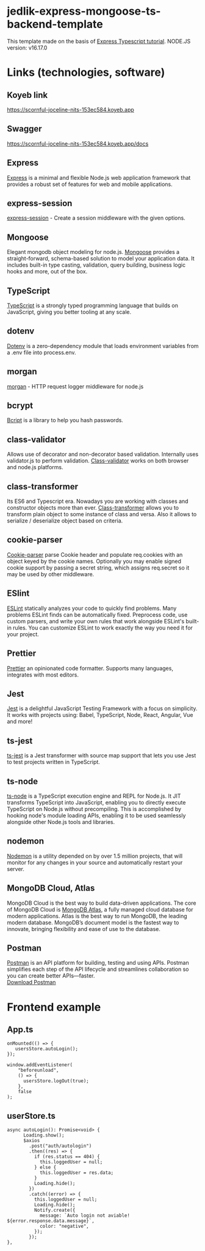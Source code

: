 # jedlik-express-mongoose-ts-backend-template

This template made on the basis of [Express Typescript tutorial](https://wanago.io/courses/typescript-express-tutorial/).
NODE.JS version: v16.17.0
# Links (technologies, software)
## Koyeb link
https://scornful-joceline-nits-153ec584.koyeb.app

## Swagger
https://scornful-joceline-nits-153ec584.koyeb.app/docs

## Express
[Express](https://expressjs.com/) is a minimal and flexible Node.js web application framework that provides a robust set of features for web and mobile applications.

## express-session
[express-session](https://github.com/expressjs/session#readme) - Create a session middleware with the given options.

## Mongoose
Elegant mongodb object modeling for node.js. [Mongoose](https://mongoosejs.com/) provides a straight-forward, schema-based solution to model your application data. It includes built-in type casting, validation, query building, business logic hooks and more, out of the box.

## TypeScript
[TypeScript](https://www.typescriptlang.org/) is a strongly typed programming language that builds on JavaScript, giving you better tooling at any scale.

## dotenv
[Dotenv](https://github.com/motdotla/dotenv) is a zero-dependency module that loads environment variables from a .env file into process.env.

## morgan
[morgan](https://github.com/expressjs/morgan#readme) - HTTP request logger middleware for node.js

## bcrypt
[Bcript](https://github.com/kelektiv/node.bcrypt.js#readme) is a library to help you hash passwords.

## class-validator
Allows use of decorator and non-decorator based validation. Internally uses validator.js to perform validation. [Class-validator](https://github.com/typestack/class-validator#readme) works on both browser and node.js platforms.

## class-transformer
Its ES6 and Typescript era. Nowadays you are working with classes and constructor objects more than ever. [Class-transformer](https://github.com/typestack/class-transformer#readme) allows you to transform plain object to some instance of class and versa. Also it allows to serialize / deserialize object based on criteria.

## cookie-parser
[Cookie-parser](https://github.com/expressjs/cookie-parser#readme) parse Cookie header and populate req.cookies with an object keyed by the cookie names. Optionally you may enable signed cookie support by passing a secret string, which assigns req.secret so it may be used by other middleware.

## ESlint
[ESLint](https://eslint.org/) statically analyzes your code to quickly find problems. Many problems ESLint finds can be automatically fixed. Preprocess code, use custom parsers, and write your own rules that work alongside ESLint's built-in rules. You can customize ESLint to work exactly the way you need it for your project.

## Prettier
[Prettier](https://prettier.io/) an opinionated code formatter. Supports many languages, integrates with most editors.

## Jest
[Jest](https://jestjs.io/) is a delightful JavaScript Testing Framework with a focus on simplicity. It works with projects using: Babel, TypeScript, Node, React, Angular, Vue and more!

## ts-jest
[ts-jest](https://kulshekhar.github.io/ts-jest/) is a Jest transformer with source map support that lets you use Jest to test projects written in TypeScript.

## ts-node
[ts-node](https://typestrong.org/ts-node/docs/) is a TypeScript execution engine and REPL for Node.js.
It JIT transforms TypeScript into JavaScript, enabling you to directly execute TypeScript on Node.js without precompiling. This is accomplished by hooking node's module loading APIs, enabling it to be used seamlessly alongside other Node.js tools and libraries.

## nodemon
[Nodemon](https://nodemon.io/) is a utility depended on by over 1.5 million projects, that will monitor for any changes in your source and automatically restart your server.

## MongoDB Cloud, Atlas
MongoDB Cloud is the best way to build data-driven applications. The core of MongoDB Cloud is [MongoDB Atlas](https://www.mongodb.com/cloud), a fully managed cloud database for modern applications. Atlas is the best way to run MongoDB, the leading modern database. MongoDB’s document model is the fastest way to innovate, bringing flexibility and ease of use to the database.

## Postman
[Postman](https://www.postman.com/) is an API platform for building, testing and using APIs. Postman simplifies each step of the API lifecycle and streamlines collaboration so you can create better APIs—faster.<br>
[Download Postman](https://www.postman.com/downloads/)


# Frontend example

## App.ts
```
onMounted(() => {
   usersStore.autoLogin();
});

window.addEventListener(
    "beforeunload",
    () => {
      usersStore.logOut(true);
    },
    false
);
```

## userStore.ts
```
async autoLogin(): Promise<void> {
      Loading.show();
      $axios
        .post("auth/autologin")
        .then((res) => {
          if (res.status == 404) {
            this.loggedUser = null;
          } else {
            this.loggedUser = res.data;
          }
          Loading.hide();
        })
        .catch((error) => {
          this.loggedUser = null;
          Loading.hide();
          Notify.create({
            message: `Auto login not aviable! ${error.response.data.message}`,
            color: "negative",
          });
        });
},
```